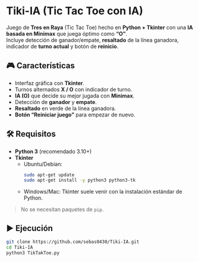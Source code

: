 # Tiki-IA (Tic Tac Toe con IA)

Juego de **Tres en Raya** (Tic Tac Toe) hecho en **Python + Tkinter** con una **IA basada en Minimax** que juega óptimo como **“O”**.  
Incluye detección de ganador/empate, **resaltado** de la línea ganadora, indicador de **turno actual** y botón de **reinicio**.

## 🎮 Características
- Interfaz gráfica con **Tkinter**.  
- Turnos alternados **X / O** con indicador de turno.  
- **IA (O)** que decide su mejor jugada con **Minimax**.  
- Detección de **ganador** y **empate**.  
- **Resaltado** en verde de la línea ganadora.  
- **Botón “Reiniciar juego”** para empezar de nuevo.  

## 🛠 Requisitos

- **Python 3** (recomendado 3.10+)
- **Tkinter**
  - Ubuntu/Debian:
    ```bash
    sudo apt-get update
    sudo apt-get install -y python3 python3-tk
    ```
  - Windows/Mac: Tkinter suele venir con la instalación estándar de Python.

> No se necesitan paquetes de `pip`.

## ▶️ Ejecución

```bash
git clone https://github.com/sebas0430/Tiki-IA.git
cd Tiki-IA
python3 TikTakToe.py




